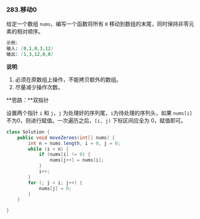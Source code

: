 ### 283.移动0

给定一个数组 `nums`，编写一个函数将所有 `0` 移动到数组的末尾，同时保持非零元素的相对顺序。

``` markdown
示例:
输入: [0,1,0,3,12]
输出: [1,3,12,0,0]
```

**说明**:

1. 必须在原数组上操作，不能拷贝额外的数组。
2. 尽量减少操作次数。



**思路：**双指针

设置两个指针 `i` 和 `j`，`j` 为处理好的序列尾，`i`为待处理的序列头，如果 `nums[i] `不为0，则进行赋值。一次遍历之后，`[i, j)` 下标区间应全为 0，赋值即可。

``` java
class Solution {
    public void moveZeroes(int[] nums) {
        int n = nums.length, i = 0, j = 0;
        while (i < n) {
            if (nums[i] != 0) {
                nums[j++] = nums[i];
            }
            i++;
        }
        for (; j < i; j++) {
            nums[j] = 0;
        }
    }

}
```

